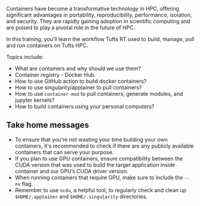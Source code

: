 Containers have become a transformative technology in HPC, offering significant advantages in portability, reproducibility, performance, isolation, and security. They are rapidly gaining adoption in scientific computing and are poised to play a pivotal role in the future of HPC.

In this training, you’ll learn the workflow Tufts RT used to build, manage, pull and run containers on Tufts HPC.

Topics include:

- What are containers and why should we use them?
- Container registry - Docker Hub.
- How to use GitHub action to build docker containers?
- How to use singularity/apptainer to pull containers?
- How to use `container-mod` to pull containers, generate modules, and jupyter kernels?
- How to build containers using your personal computers?

## Take home messages

- To ensure that you're not wasting your time building your own containers, it's recommended to check if there are any publicly available containers that can serve your purpose.
- If you plan to use GPU containers, ensure compatibility between the CUDA version that was used to build the target application inside container and our GPU’s CUDA driver version.
- When running containers that require GPU, make sure to include the `--nv` flag.
- Remember to use `ncdu`, a helpful tool, to regularly check and clean up `$HOME/.apptainer` and `$HOME/.singularity` directories.
